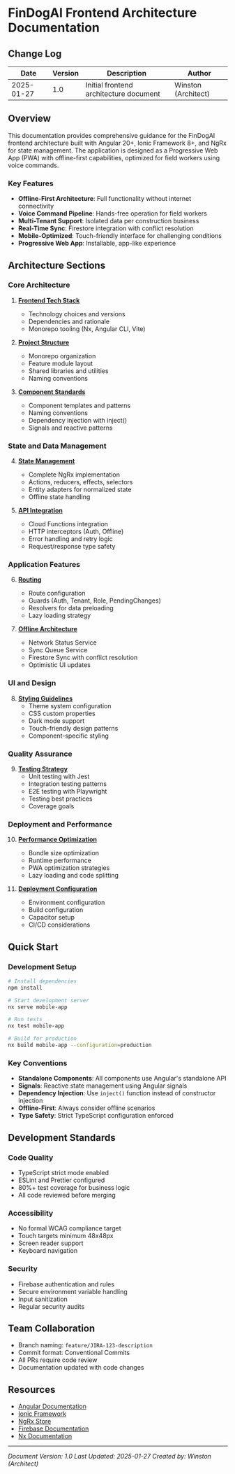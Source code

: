 # FinDogAI Frontend Architecture Documentation

## Change Log

| Date | Version | Description | Author |
|------|---------|-------------|---------|
| 2025-01-27 | 1.0 | Initial frontend architecture document | Winston (Architect) |

## Overview

This documentation provides comprehensive guidance for the FinDogAI frontend architecture built with Angular 20+, Ionic Framework 8+, and NgRx for state management. The application is designed as a Progressive Web App (PWA) with offline-first capabilities, optimized for field workers using voice commands.

### Key Features

- **Offline-First Architecture**: Full functionality without internet connectivity
- **Voice Command Pipeline**: Hands-free operation for field workers
- **Multi-Tenant Support**: Isolated data per construction business
- **Real-Time Sync**: Firestore integration with conflict resolution
- **Mobile-Optimized**: Touch-friendly interface for challenging conditions
- **Progressive Web App**: Installable, app-like experience

## Architecture Sections

### Core Architecture

1. **[Frontend Tech Stack](./tech-stack.md)**
   - Technology choices and versions
   - Dependencies and rationale
   - Monorepo tooling (Nx, Angular CLI, Vite)

2. **[Project Structure](./project-structure.md)**
   - Monorepo organization
   - Feature module layout
   - Shared libraries and utilities
   - Naming conventions

3. **[Component Standards](./component-standards.md)**
   - Component templates and patterns
   - Naming conventions
   - Dependency injection with inject()
   - Signals and reactive patterns

### State and Data Management

4. **[State Management](./state-management.md)**
   - Complete NgRx implementation
   - Actions, reducers, effects, selectors
   - Entity adapters for normalized state
   - Offline state handling

5. **[API Integration](./api-integration.md)**
   - Cloud Functions integration
   - HTTP interceptors (Auth, Offline)
   - Error handling and retry logic
   - Request/response type safety

### Application Features

6. **[Routing](./routing.md)**
   - Route configuration
   - Guards (Auth, Tenant, Role, PendingChanges)
   - Resolvers for data preloading
   - Lazy loading strategy

7. **[Offline Architecture](./offline-architecture.md)**
   - Network Status Service
   - Sync Queue Service
   - Firestore Sync with conflict resolution
   - Optimistic UI updates

### UI and Design

8. **[Styling Guidelines](./styling-guidelines.md)**
   - Theme system configuration
   - CSS custom properties
   - Dark mode support
   - Touch-friendly design patterns
   - Component-specific styling

### Quality Assurance

9. **[Testing Strategy](./testing-strategy.md)**
   - Unit testing with Jest
   - Integration testing patterns
   - E2E testing with Playwright
   - Testing best practices
   - Coverage goals

### Deployment and Performance

10. **[Performance Optimization](./performance-optimization.md)**
    - Bundle size optimization
    - Runtime performance
    - PWA optimization strategies
    - Lazy loading and code splitting

11. **[Deployment Configuration](./deployment-configuration.md)**
    - Environment configuration
    - Build configuration
    - Capacitor setup
    - CI/CD considerations

## Quick Start

### Development Setup

```bash
# Install dependencies
npm install

# Start development server
nx serve mobile-app

# Run tests
nx test mobile-app

# Build for production
nx build mobile-app --configuration=production
```

### Key Conventions

- **Standalone Components**: All components use Angular's standalone API
- **Signals**: Reactive state management using Angular signals
- **Dependency Injection**: Use `inject()` function instead of constructor injection
- **Offline-First**: Always consider offline scenarios
- **Type Safety**: Strict TypeScript configuration enforced

## Development Standards

### Code Quality
- TypeScript strict mode enabled
- ESLint and Prettier configured
- 80%+ test coverage for business logic
- All code reviewed before merging

### Accessibility
- No formal WCAG compliance target
- Touch targets minimum 48x48px
- Screen reader support
- Keyboard navigation

### Security
- Firebase authentication and rules
- Secure environment variable handling
- Input sanitization
- Regular security audits

## Team Collaboration

- Branch naming: `feature/JIRA-123-description`
- Commit format: Conventional Commits
- All PRs require code review
- Documentation updated with code changes

## Resources

- [Angular Documentation](https://angular.dev)
- [Ionic Framework](https://ionicframework.com)
- [NgRx Store](https://ngrx.io)
- [Firebase Documentation](https://firebase.google.com/docs)
- [Nx Documentation](https://nx.dev)

---

*Document Version: 1.0*
*Last Updated: 2025-01-27*
*Created by: Winston (Architect)*
